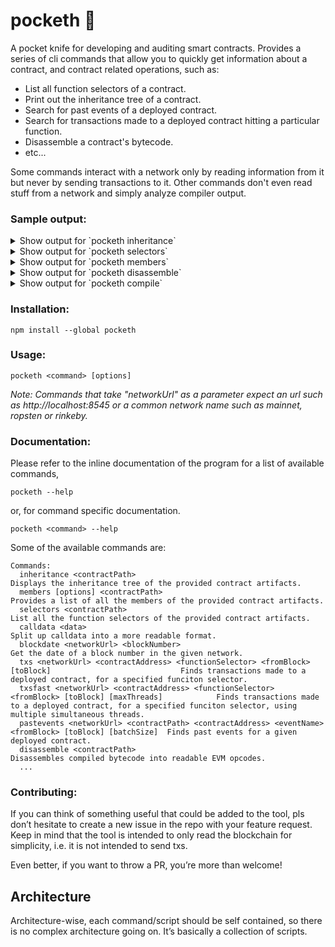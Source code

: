 # pocketh :rocket:
A pocket knife for developing and auditing smart contracts. Provides a series of cli commands that allow you to quickly get information about a contract, and contract related operations, such as:
- List all function selectors of a contract.
- Print out the inheritance tree of a contract.
- Search for past events of a deployed contract.
- Search for transactions made to a deployed contract hitting a particular function.
- Disassemble a contract's bytecode.
- etc...

Some commands interact with a network only by reading information from it but never by 
sending transactions to it. Other commands don't even read stuff from a network and simply analyze 
compiler output.

### Sample output:

<details><summary>Show output for `pocketh inheritance`</summary>
<p>

*Syntax*
`pocketh inheritance ~/cryptokitties/build/contracts/KittyCore.json` :point_right: :sparkles:
```
└─ KittyCore
   └─ KittyMinting
      └─ KittyAuction
         └─ KittyBreeding
            └─ KittyOwnership
               ├─ KittyBase
               │  └─ KittyAccessControl
               └─ ERC721
```
</p>
</details>

<details><summary>Show output for `pocketh selectors`</summary>
<p>

*Syntax*
`pocketh selectors ~/cryptokitties/build/contracts/KittyCore.json` :point_right: :sparkles:
```
HASH:      SIGNATURE:
0x01ffc9a7 supportsInterface(bytes4)
0x0519ce79 cfoAddress()
0x0560ff44 tokenMetadata(uint256,string)
0x05e45546 promoCreatedCount()
0x06fdde03 name()
0x095ea7b3 approve(address,uint256)
0x0a0f8168 ceoAddress()
0x0e583df0 GEN0_STARTING_PRICE()
0x14001f4c setSiringAuctionAddress(address)
0x18160ddd totalSupply()
...
```
</p>
</details>

<details><summary>Show output for `pocketh members`</summary>
<p>

*Syntax*
`pocketh members --inherited ~/cryptokitties/build/contracts/KittyCore.json` :point_right: :sparkles:
```
================> KittyCore members:
address public newContractAddress;
function KittyCore() public {...}
function setNewAddress(address _v2Address) external {...}
function () external payable {...}
function getKitty(uint256 _id) external view returns(bool isGestating, bool isReady, uint256 cooldownIndex, uint256 nextActionAt, uint256 siringWithId, uint256 birthTime, uint256 matronId, uint256 sireId, uint256 generation, uint256 genes) {...}
function unpause() public {...}
function withdrawBalance() external {...}
================> KittyMinting members:
uint256 public PROMO_CREATION_LIMIT;
uint256 public GEN0_CREATION_LIMIT;
uint256 public GEN0_STARTING_PRICE;
...
```
</p>
</details>

<details><summary>Show output for `pocketh disassemble`</summary>
<p>

*Syntax*
`pocketh disassemble ~/cryptokitties/build/contracts/KittyCore.json` :point_right: :sparkles:
```
0 {0x60} [c0] PUSH1 0x80 (dec 128)
1 {0x60} [c2] PUSH1 0x40 (dec 64)
2 {0x52} [c4] MSTORE
3 {0x60} [c5] PUSH1 0x00 (dec 0)
4 {0x60} [c7] PUSH1 0x02 (dec 2)
5 {0x60} [c9] PUSH1 0x14 (dec 20)
6 {0x61} [c11] PUSH2 0x0100 (dec 256)
7 {0x0a} [c14] EXP
8 {0x81} [c15] DUP2
9 {0x54} [c16] SLOAD
...
```
</p>
</details>

<details><summary>Show output for `pocketh compile`</summary>
<p>

*Syntax*
`pocketh compile ~/test/contracts/Kitties.sol ~/tmp/build/ 0.4.25` :point_right: :sparkles:
```
Downloading compiler soljson-v0.4.25+commit.59dbf8f1.js...
Compiler stored in /home/user/.soljson/soljson-v0.4.25+commit.59dbf8f1.js
Using compiler 0.4.25+commit.59dbf8f1.Emscripten.clang
...
Compiled Kitties.sol succesfully to tmp/build/
...
```
</p>
</details>

### Installation:
```
npm install --global pocketh
```

### Usage:
```
pocketh <command> [options]
```

_Note: Commands that take "networkUrl" as a parameter expect an url such as http://localhost:8545 or a common network name such as mainnet, ropsten or rinkeby._

### Documentation:
Please refer to the inline documentation of the program for a list of available commands,

```
pocketh --help
```
or, for command specific documentation.
```
pocketh <command> --help
```

Some of the available commands are:
```
Commands:
  inheritance <contractPath>                                                                               Displays the inheritance tree of the provided contract artifacts.
  members [options] <contractPath>                                                                         Provides a list of all the members of the provided contract artifacts.
  selectors <contractPath>                                                                                 List all the function selectors of the provided contract artifacts.
  calldata <data>                                                                                          Split up calldata into a more readable format.
  blockdate <networkUrl> <blockNumber>                                                                    Get the date of a block number in the given network.
  txs <networkUrl> <contractAddress> <functionSelector> <fromBlock> [toBlock]                             Finds transactions made to a deployed contract, for a specified funciton selector.
  txsfast <networkUrl> <contractAddress> <functionSelector> <fromBlock> [toBlock] [maxThreads]            Finds transactions made to a deployed contract, for a specified funciton selector, using multiple simultaneous threads.
  pastevents <networkUrl> <contractPath> <contractAddress> <eventName> <fromBlock> [toBlock] [batchSize]  Finds past events for a given deployed contract.
  disassemble <contractPath>                                                                               Disassembles compiled bytecode into readable EVM opcodes.
  ...
```

### Contributing:
If you can think of something useful that could be added to the tool, pls don’t hesitate to create a new issue in the repo with your feature request. Keep in mind that the tool is intended to only read the blockchain for simplicity, i.e. it is not intended to send txs.

Even better, if you want to throw a PR, you’re more than welcome! 

## Architecture
Architecture-wise, each command/script should be self contained, so there is no complex architecture going on. It’s basically a collection of scripts.
